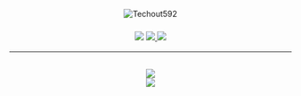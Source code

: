 <p align="center"> <img src="https://komarev.com/ghpvc/?username=Techout592&label=Profile%20views&color=0e75b6&style=flat" alt="Techout592" /> </p>
<h3 align="center">
  <img src="https://img.shields.io/github/followers/LilDerp-IsBetter?label=Followers&style=for-the-badge&color=green">
  <a href="https://discord.gg/PQXxpr9Afg" alt="Discord">
      <img src="https://img.shields.io/discord/807694513337663498?label=discord&style=for-the-badge&color=blue"/>
  </a>
  <a href="neronx.myvnc.com" alt="Website">
      <img src="https://img.shields.io/website?down_color=red&down_message=Offline&style=for-the-badge&up_color=green&up_message=Online&url=https%3A%2F%2Fwillfp.com"/>
  </a>
</h3>

<hr>

<h2 align="center">
  <a href="https://github.com/RyLanEzekieL">
    <img align="center" src="https://github-readme-stats.vercel.app/api/top-langs/?username=RyLanEzekieL&layout=compact&theme=dark">
  </a>
  <br>
  <a href="https://github.com/RyLanEzekieL">
    <img align="center" src="https://github-readme-stats.vercel.app/api/?username=RyLanEzekieL&show_icons=true&theme=dark">
  </a>
</h2>
